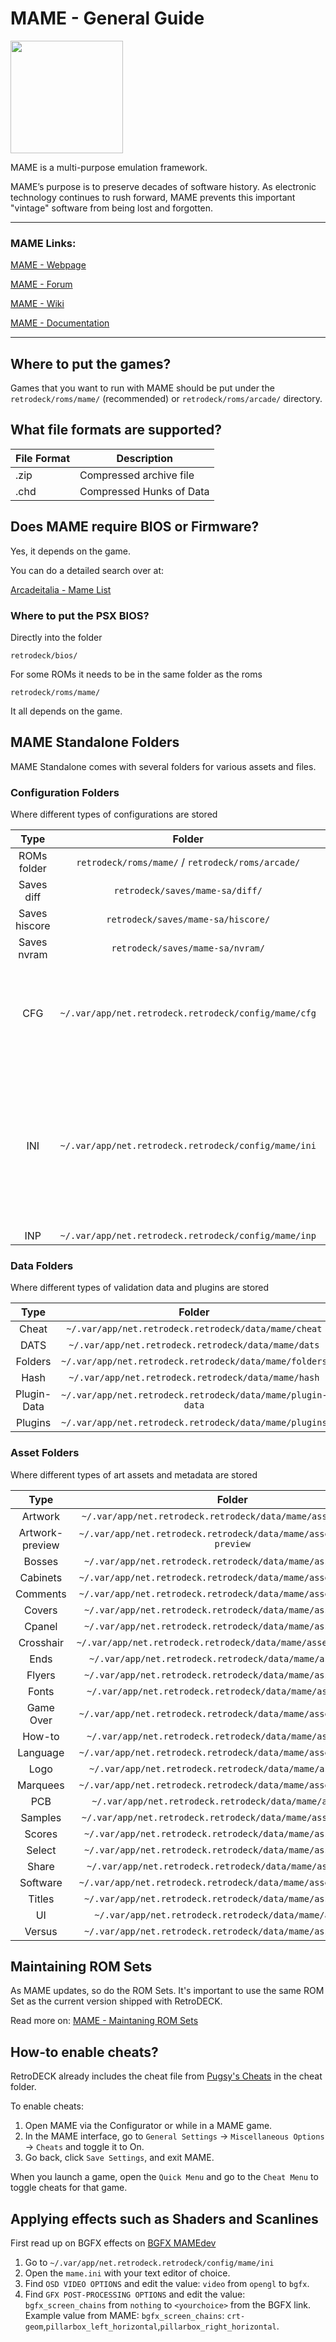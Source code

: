 # MAME - General Guide

<img src="../../../wiki_images/logos/mame-logo.png" width="180">

MAME is a multi-purpose emulation framework.

MAME’s purpose is to preserve decades of software history. As electronic technology continues to rush forward, MAME prevents this important "vintage" software from being lost and forgotten. 

---

### MAME Links:

[MAME - Webpage](https://www.mamedev.org/)

[MAME - Forum](https://forum.mamedev.org/)

[MAME - Wiki](https://wiki.mamedev.org/index.php?title=Main_Page)

[MAME - Documentation](https://docs.mamedev.org/)

---

## Where to put the games?

Games that you want to run with MAME should be put under the `retrodeck/roms/mame/` (recommended) or `retrodeck/roms/arcade/` directory.

## What file formats are supported?

| File Format | Description |
|-------------|-------------|
| .zip        | Compressed archive file |
| .chd        | Compressed Hunks of Data |

## Does MAME require BIOS or Firmware?

Yes, it depends on the game.

You can do a detailed search over at:

[Arcadeitalia - Mame List](http://adb.arcadeitalia.net/lista_mame.php)

### Where to put the PSX BIOS?

Directly into the folder

`retrodeck/bios/`

For some ROMs it needs to be in the same folder as the roms 

`retrodeck/roms/mame/` 

It all depends on the game.

## MAME Standalone Folders

MAME Standalone comes with several folders for various assets and files.

### Configuration Folders

Where different types of configurations are stored

| Type | Folder                 |    Comment |
| :---:   | :---:               |      :---:     |
| ROMs folder |`retrodeck/roms/mame/` / `retrodeck/roms/arcade/`  |    |
| Saves diff |`retrodeck/saves/mame-sa/diff/` |    |
| Saves hiscore |`retrodeck/saves/mame-sa/hiscore/` |    |
| Saves nvram |`retrodeck/saves/mame-sa/nvram/` |    |
| CFG |`~/.var/app/net.retrodeck.retrodeck/config/mame/cfg` |  This is where the `default.cfg` is and also any custom game configs are saved.   |
| INI |`~/.var/app/net.retrodeck.retrodeck/config/mame/ini` |  This is where `ui.ini` and `mame.ini` files are located. But they should not be touched unless you know what you are doing.  |
| INP |`~/.var/app/net.retrodeck.retrodeck/config/mame/inp` |  |

### Data Folders

Where different types of validation data and plugins are stored

| Type | Folder                 |    Comment |
| :---:   | :---:               |      :---:     |
| Cheat |`~/.var/app/net.retrodeck.retrodeck/data/mame/cheat` |    |
| DATS |`~/.var/app/net.retrodeck.retrodeck/data/mame/dats` |    |
| Folders |`~/.var/app/net.retrodeck.retrodeck/data/mame/folders` |  |
| Hash |`~/.var/app/net.retrodeck.retrodeck/data/mame/hash` |  |
| Plugin-Data |`~/.var/app/net.retrodeck.retrodeck/data/mame/plugin-data`|  |
| Plugins |`~/.var/app/net.retrodeck.retrodeck/data/mame/plugins`|  |

### Asset Folders

Where different types of art assets and metadata are stored

| Type | Folder                 |    Comment |
| :---:   | :---:               |      :---:     |
| Artwork |`~/.var/app/net.retrodeck.retrodeck/data/mame/assets/artwork` |    |
| Artwork-preview |`~/.var/app/net.retrodeck.retrodeck/data/mame/assets/artwork-preview` |    |
| Bosses |`~/.var/app/net.retrodeck.retrodeck/data/mame/assets/bosses` |    |
| Cabinets | `~/.var/app/net.retrodeck.retrodeck/data/mame/assets/cabinets` |    |
| Comments |`~/.var/app/net.retrodeck.retrodeck/data/mame/assets/comments`|    |
| Covers |`~/.var/app/net.retrodeck.retrodeck/data/mame/assets/covers` |    |
| Cpanel |`~/.var/app/net.retrodeck.retrodeck/data/mame/assets/cpanel` |    |
| Crosshair |`~/.var/app/net.retrodeck.retrodeck/data/mame/assets/crosshair` |    |
| Ends |`~/.var/app/net.retrodeck.retrodeck/data/mame/assets/ends` |    |
| Flyers |`~/.var/app/net.retrodeck.retrodeck/data/mame/assets/flyers` |    |
| Fonts |`~/.var/app/net.retrodeck.retrodeck/data/mame/assets/fonts` |    |
| Game Over |`~/.var/app/net.retrodeck.retrodeck/data/mame/assets/gameover` |    |
| How-to |`~/.var/app/net.retrodeck.retrodeck/data/mame/assets/howto` |    |
| Language |`~/.var/app/net.retrodeck.retrodeck/data/mame/assets/language`|    |
| Logo |`~/.var/app/net.retrodeck.retrodeck/data/mame/assets/logo` |    |
| Marquees |`~/.var/app/net.retrodeck.retrodeck/data/mame/assets/marquees` |    |
| PCB |`~/.var/app/net.retrodeck.retrodeck/data/mame/assets/pcb`|    |
| Samples |`~/.var/app/net.retrodeck.retrodeck/data/mame/assets/samples`|    |
| Scores |`~/.var/app/net.retrodeck.retrodeck/data/mame/assets/scores` |    |
| Select |`~/.var/app/net.retrodeck.retrodeck/data/mame/assets/select` |    |
| Share |`~/.var/app/net.retrodeck.retrodeck/data/mame/assets/share` |    |
| Software |`~/.var/app/net.retrodeck.retrodeck/data/mame/assets/software`|    |
| Titles |`~/.var/app/net.retrodeck.retrodeck/data/mame/assets/titles`|    |
| UI |`~/.var/app/net.retrodeck.retrodeck/data/mame/assets/ui`|    |
| Versus |`~/.var/app/net.retrodeck.retrodeck/data/mame/assets/versus`|    |

## Maintaining ROM Sets

As MAME updates, so do the ROM Sets. It's important to use the same ROM Set as the current version shipped with RetroDECK.

Read more on: [MAME - Maintaning ROM Sets](https://docs.mamedev.org/usingmame/aboutromsets.html)

## How-to enable cheats?

RetroDECK already includes the cheat file from [Pugsy's Cheats](https://www.mamecheat.co.uk/) in the cheat folder.

To enable cheats:

1. Open MAME via the Configurator or while in a MAME game.
2. In the MAME interface, go to `General Settings` -> `Miscellaneous Options` -> `Cheats` and toggle it to On.
3. Go back, click `Save Settings`, and exit MAME.

When you launch a game, open the `Quick Menu` and go to the `Cheat Menu` to toggle cheats for that game.

## Applying effects such as Shaders and Scanlines

First read up on BGFX effects on [BGFX MAMEdev](https://docs.mamedev.org/advanced/bgfx.html)

1. Go to `~/.var/app/net.retrodeck.retrodeck/config/mame/ini`
2. Open the `mame.ini` with your text editor of choice.
3. Find `OSD VIDEO OPTIONS` and edit the value: `video` from `opengl` to `bgfx`.
4. Find `GFX POST-PROCESSING OPTIONS` and edit the value: `bgfx_screen_chains` from `nothing` to `<yourchoice>` from the BGFX link. Example value from MAME: `bgfx_screen_chains`: `crt-geom`,`pillarbox_left_horizontal`,`pillarbox_right_horizontal`.
